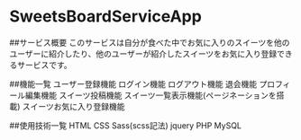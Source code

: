 # SweetsBoardServiceApp

##サービス概要
  このサービスは自分が食べた中でお気に入りのスイーツを他のユーザーに紹介したり、他のユーザーが紹介したスイーツをお気に入り登録できるサービスです。
  
##機能一覧
  ユーザー登録機能
  ログイン機能
  ログアウト機能
  退会機能
  プロフィール編集機能
  スイーツ投稿機能
  スイーツ一覧表示機能(ページネーションを搭載)
  スイーツお気に入り登録機能
  
##使用技術一覧
  HTML
  CSS
  Sass(scss記法)
  jquery
  PHP 
  MySQL
  
  
